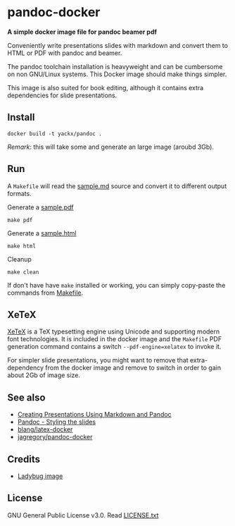 # pandoc-docker

**A simple docker image file for pandoc beamer pdf**

Conveniently write presentations slides with markdown and convert them to HTML or PDF with pandoc and beamer.

The pandoc toolchain installation is heavyweight and can be cumbersome on non GNU/Linux systems. This Docker image should make things simpler.

This image is also suited for book editing, although it contains extra dependencies for slide presentations.

## Install

    docker build -t yackx/pandoc .

*Remark*: this will take some and generate an large image (aroubd 3Gb).

## Run

A `Makefile` will read the [sample.md](sample/sample.md) source and convert it to different output formats.

Generate a [sample.pdf](sample/sample.pdf)

    make pdf

Generate a [sample.html](sample/sample.html)

    make html

Cleanup

    make clean

If don't have have `make` installed or working, you can simply copy-paste the commands from [Makefile](Makefile).

## XeTeX

[XeTeX](https://en.wikipedia.org/wiki/XeTeX) is a TeX typesetting engine using Unicode and supporting modern font technologies. It is included in the docker image and the `Makefile` PDF generation command contains a switch `--pdf-engine=xelatex` to invoke it.

For simpler slide presentations, you might want to remove that extra-dependency from the docker image and remove to switch in order to gain about 2Gb of image size.

## See also

* [Creating Presentations Using Markdown and Pandoc](https://www.youtube.com/watch?v=e-HqKSBZOXo)
* [Pandoc - Styling the slides](https://pandoc.org/MANUAL.html#styling-the-slides)
* [blang/latex-docker](https://github.com/blang/latex-docker)
* [jagregory/pandoc-docker](https://github.com/jagregory/pandoc-docker)

## Credits

* [Ladybug image](https://www.freeimages.com/photo/ladybird-1367182)

## License

GNU General Public License v3.0. Read [LICENSE.txt](LICENSE.txt)
